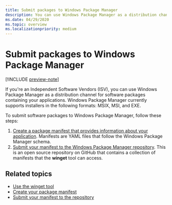```yaml
---
title: Submit packages to Windows Package Manager
description: You can use Windows Package Manager as a distribution channel for software packages containing your applications.
ms.date: 04/29/2020
ms.topic: overview
ms.localizationpriority: medium
---
```


# Submit packages to Windows Package Manager

[!INCLUDE [preview-note](../../includes/package-manager-preview.md)]

If you're an Independent Software Vendors (ISV), you can use Windows Package Manager as a distribution channel for software packages containing your applications. Windows Package Manager currently supports installers in the following formats: MSIX, MSI, and EXE.

To submit software packages to Windows Package Manager, follow these steps:

1. [Create a package manifest that provides information about your application](manifest.md). Manifests are YAML files that follow the Windows Package Manager schema.
2. [Submit your manifest to the Windows Package Manager repository](repository.md). This is an open source repository on GitHub that contains a collection of manifests that the **winget** tool can access.

## Related topics

* [Use the winget tool](../winget/index.md)
* [Create your package manifest](manifest.md)
* [Submit your manifest to the repository](repository.md)